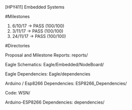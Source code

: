 [HPY411] Embedded Systems

#Milestones
1. 6/10/17  -> PASS (100/100)
2. 3/11/17  -> PASS (100/100)
3. 24/11/17 -> PASS (100/100)

#Directories

Proposal and Milestone Reports: reports/

Eagle Schematics: Eagle/Embedded/NodeBoard/

Eagle Dependencies: Eagle/dependencies

Arduino / Esp8266 Dependencies: ESP8266_Dependencies/
 
Code: WSN/

Arduino-ESP8266 Dependencies: dependencies/